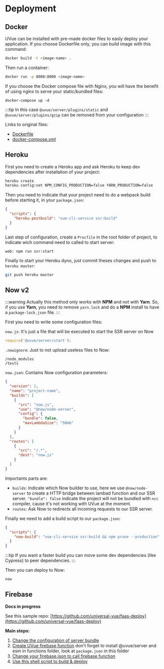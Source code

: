 # Deployment

## Docker

UVue can be installed with pre-made docker files to easly deploy your application.
If you choose Dockerfile only, you can build image with this command:

```bash
docker build -t <image-name> .
```

Then run a container:

```bash
docker run -p 8080:8080 <image-name>
```

If you choose the Docker compose file with Nginx, you will have the benefit of
using nginx to serve your static/bundled files:

```
docker-compose up -d
```

:::tip
In this case `@uvue/server/plugins/static` and `@uvue/server/plugins/gzip` can
be removed from your configuration
:::

Links to original files:

- [Dockerfile](https://github.com/universal-vue/uvue/blob/master/packages/%40uvue/vue-cli-plugin-ssr/generator/templates/docker/Dockerfile)
- [docker-compose.yml](https://github.com/universal-vue/uvue/blob/master/packages/%40uvue/vue-cli-plugin-ssr/generator/templates/docker-nginx/docker-compose.yml)

## Heroku

First you need to create a Heroku app and ask Heroku to keep dev dependencies after installation
of your project:

```bash
heroku create
heroku config:set NPM_CONFIG_PRODUCTION=false YARN_PRODUCTION=false
```

Then you need to indicate that your project need to do a webpack build before starting it,
in your `package.json`:

```json
{
  "scripts": {
    "heroku-postbuild": "vue-cli-service ssr:build"
  }
}
```

Last step of configuration, create a `Procfile` in the root folder of project, to indicate
wich command need to called to start server:

```
web: npm run ssr:start
```

Finally to start your Heroku dyno, just commit theses changes and push to `heroku master`:

```bash
git push heroku master
```

## Now v2

:::warning
Actually this method only works with **NPM** and not with **Yarn**. So, if you use **Yarn**,
you need to remove `yarn.lock` and do a **NPM** install to have a `package-lock.json` file.
:::

First you need to write some configuration files:

`now.js`: It's just a file that will be executed to start the SSR server on Now

```js
require('@uvue/server/start');
```

`.nowignore`: Just to not upload useless files to Now:

```
/node_modules
/tests
```

`now.json`: Contains Now configuration parameters:

```json
{
  "version": 2,
  "name": "project-name",
  "builds": [
    {
      "src": "now.js",
      "use": "@now/node-server",
      "config": {
        "bundle": false,
        "maxLambdaSize": "50mb"
      }
    }
  ],
  "routes": [
    {
      "src": "/.*",
      "dest": "now.js"
    }
  ]
}
```

Importants parts are:

- `builds`: Indicate which Now builder to use, here we use `@now/node-server` to create a
  HTTP bridge between lambad function and our SSR server. `"bundle": false` indicate the project will not
  be bundled with `ncc` compiler, cause it's not working with UVue at the moment.
- `routes`: Ask Now to redirects all incoming requests to our SSR server.

Finally we need to add a build script to our `package.json`:

```json
{
  "scripts": {
    "now-build": "vue-cli-service ssr:build && npm prune --production"
  }
}
```

:::tip
If you want a faster build you can move some dev dependencies (like Cypress) to peer dependencies.
:::

Then you can deploy to Now:

```bash
now
```

## Firebase

**Docs in progress**

See this sample repo: [https://github.com/universal-vue/faas-deploy](https://github.com/universal-vue/faas-deploy)

**Main steps:**

1. [Change the configuration of server bundle](https://github.com/universal-vue/faas-deploy/blob/master/server.config.js#L2-L7)
2. [Create UVue firebase function](https://github.com/universal-vue/faas-deploy/blob/master/functions/index.js)
   don't forget to install @uvue/server and esm in functions folder, look at `package.json` in this folder
3. [Change your firebase.json to call firebase function](https://github.com/universal-vue/faas-deploy/blob/master/firebase.json)
4. [Use this shell script to build & deploy](https://github.com/universal-vue/faas-deploy/blob/master/firebase.sh)
